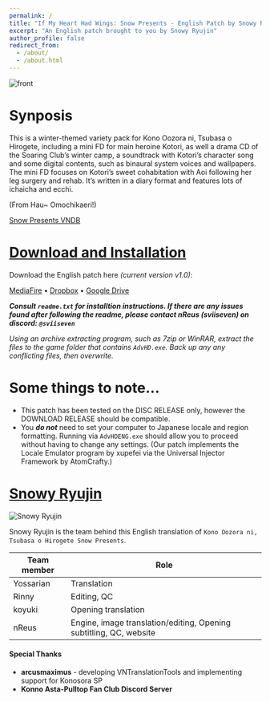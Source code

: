 ```yaml
---
permalink: /
title: "If My Heart Had Wings: Snow Presents - English Patch by Snowy Ryujin"
excerpt: "An English patch brought to you by Snowy Ryujin"
author_profile: false
redirect_from: 
  - /about/
  - /about.html
---
```


![front](https://i.imgur.com/EVQQBZI.png)

Synposis
======
This is a winter-themed variety pack for Kono Oozora ni, Tsubasa o Hirogete, including a mini FD for main heroine Kotori, as well a drama CD of the Soaring Club’s winter camp, a soundtrack with Kotori’s character song and some digital contents, such as binaural system voices and wallpapers. The mini FD focuses on Kotori’s sweet cohabitation with Aoi following her leg surgery and rehab. It’s written in a diary format and features lots of ichaicha and ecchi.

(From Hau~ Omochikaeri!)

[Snow Presents VNDB](https://vndb.org/v14812)

[Download and Installation](#download-and-installation)
======

Download the English patch here *(current version v1.0)*:

[MediaFire](https://www.mediafire.com/file/yx6rr7z5x6mmdrk/KonosoraSP_ENG_v1.zip/file) • [Dropbox](https://www.dropbox.com/scl/fi/4kqw8s238a7fvwjbf2tkq/KonosoraSP_ENG_v1.zip?rlkey=r0w0zr6djzbiwchzqidp3ugkt&st=7ac3wz7v&dl=0) • [Google Drive](https://drive.google.com/file/d/1mgE8wiTiHrF9KhA5_tnVJgRU1oV4KD4y/view?usp=sharing)

***Consult `readme.txt` for installtion instructions. If there are any issues found after following the readme, please contact nReus (sviiseven) on discord: `@sviiseven`***

*Using an archive extracting program, such as 7zip or WinRAR, extract the files to the game folder that contains `AdvHD.exe`. Back up any any conflicting files, then overwrite.*

Some things to note...
======
- This patch has been tested on the DISC RELEASE only, however the DOWNLOAD RELEASE should be compatible.
- You ***do not*** need to set your computer to Japanese locale and region formatting. Running via `AdvHDENG.exe` should allow you to proceed without having to change any settings. (Our patch implements the Locale Emulator program by xupefei via the Universal Injector Framework by AtomCrafty.)

[Snowy Ryujin](#snowy-ryujin)
======
![Snowy Ryujin](https://i.imgur.com/XP8jXB2.png)

Snowy Ryujin is the team behind this English translation of `Kono Oozora ni, Tsubasa o Hirogete Snow Presents`.

| Team member | Role |
| ----------- | ----------- |
| Yossarian | Translation |
| Rinny | Editing, QC | 
| koyuki | Opening translation |
| nReus | Engine, image translation/editing, Opening subtitling, QC, website | 

#### Special Thanks
- **arcusmaximus** - developing VNTranslationTools and implementing support for Konosora SP
- **Konno Asta-Pulltop Fan Club Discord Server**

